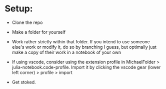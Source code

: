 # Setup:
- Clone the repo
- Make a folder for yourself
- Work rather strictly within that folder. If you intend to use someone else's work or modify it, do so by branching I guess, but optimally just make a copy of their work in a notebook of your own
- If using vscode, consider using the extension profile in MichaelFolder > julia-notebook.code-profile. Import it by clicking the vscode gear (lower left corner) > profile > import

- Get stoked.